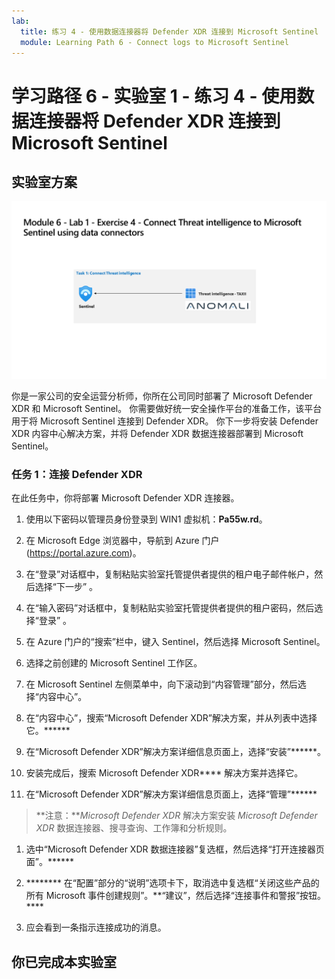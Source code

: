 ```yaml
---
lab:
  title: 练习 4 - 使用数据连接器将 Defender XDR 连接到 Microsoft Sentinel
  module: Learning Path 6 - Connect logs to Microsoft Sentinel
---
```


# 学习路径 6 - 实验室 1 - 练习 4 - 使用数据连接器将 Defender XDR 连接到 Microsoft Sentinel

## 实验室方案

![实验室概述。](../Media/SC-200-Lab_Diagrams_Mod6_L1_Ex4.png)

你是一家公司的安全运营分析师，你所在公司同时部署了 Microsoft Defender XDR 和 Microsoft Sentinel。 你需要做好统一安全操作平台的准备工作，该平台用于将 Microsoft Sentinel 连接到 Defender XDR。 你下一步将安装 Defender XDR 内容中心解决方案，并将 Defender XDR 数据连接器部署到 Microsoft Sentinel。

### 任务 1：连接 Defender XDR

在此任务中，你将部署 Microsoft Defender XDR 连接器。

1. 使用以下密码以管理员身份登录到 WIN1 虚拟机：**Pa55w.rd**。  

1. 在 Microsoft Edge 浏览器中，导航到 Azure 门户 (<https://portal.azure.com>)。

1. 在“登录”对话框中，复制粘贴实验室托管提供者提供的租户电子邮件帐户，然后选择“下一步”  。

1. 在“输入密码”对话框中，复制粘贴实验室托管提供者提供的租户密码，然后选择“登录”  。

1. 在 Azure 门户的“搜索”栏中，键入 Sentinel，然后选择 Microsoft Sentinel。

1. 选择之前创建的 Microsoft Sentinel 工作区。

1. 在 Microsoft Sentinel 左侧菜单中，向下滚动到“内容管理”部分，然后选择“内容中心”。

1. 在“内容中心”，搜索“Microsoft Defender XDR”解决方案，并从列表中选择它。******

1. 在“Microsoft Defender XDR”解决方案详细信息页面上，选择“安装”******。

1. 安装完成后，搜索 Microsoft Defender XDR**** 解决方案并选择它。

1. 在“Microsoft Defender XDR”解决方案详细信息页面上，选择“管理”******

>**注意：***Microsoft Defender XDR* 解决方案安装 *Microsoft Defender XDR* 数据连接器、搜寻查询、工作簿和分析规则。

1. 选中“Microsoft Defender XDR 数据连接器”复选框，然后选择“打开连接器页面”。******

1. ******** 在“配置”部分的“说明”选项卡下，取消选中复选框“关闭这些产品的所有 Microsoft 事件创建规则”。**“建议”，然后选择“连接事件和警报”按钮。****

1. 应会看到一条指示连接成功的消息。

## 你已完成本实验室
